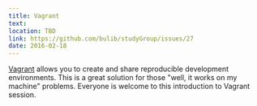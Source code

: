 ```yaml
---
title: Vagrant
text: 
location: TBD 
link: https://github.com/bulib/studyGroup/issues/27
date: 2016-02-18
---
```


[Vagrant](https://www.vagrantup.com/) allows you to create and share reproducible development environments. This is a great solution for those "well, it works on my machine" problems. Everyone is welcome to this introduction to Vagrant session. 
